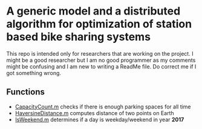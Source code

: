 # A generic model and a distributed algorithm for optimization of station based bike sharing systems
This repo is intended only for researchers that are working on the project. I might be a good researcher but I am no good programmer as my comments might be confusing and I am new to writing a ReadMe file. Do correct me if I got something wrong.

## Functions
* [CapacityCount.m](https://github.com/edenau/BSS-Optimization/blob/master/CapacityCount.m) checks if there is enough parking spaces for all time
* [HaversineDistance.m](https://github.com/edenau/BSS-Optimization/blob/master/HaversineDistance.m) computes distance of two points on Earth
* [IsWeekend.m](https://github.com/edenau/BSS-Optimization/blob/master/IsWeekend.m) determines if a day is weekday/weekend in year **2017**
